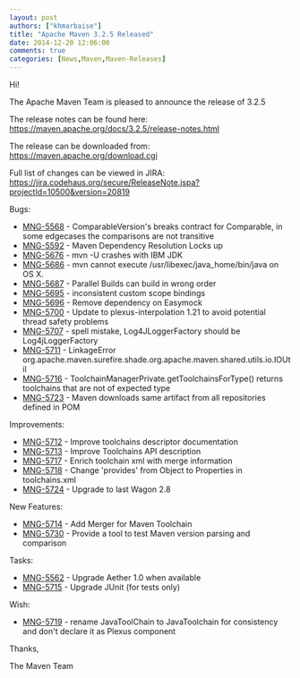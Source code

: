 ```yaml
---
layout: post
authors: ["khmarbaise"]
title: "Apache Maven 3.2.5 Released"
date: 2014-12-20 12:06:00
comments: true
categories: [News,Maven,Maven-Releases]
---
```

Hi!

The Apache Maven Team is pleased to announce the release of 3.2.5

The release notes can be found here:
https://maven.apache.org/docs/3.2.5/release-notes.html

The release can be downloaded from:
https://maven.apache.org/download.cgi

Full list of changes can be viewed in JIRA:
https://jira.codehaus.org/secure/ReleaseNote.jspa?projectId=10500&version=20819

Bugs:

 * [MNG-5568](https://issues.apache.org/jira/browse/MNG-5568) - ComparableVersion's breaks contract for Comparable, in some edgecases the comparisons are not transitive
 * [MNG-5592](https://issues.apache.org/jira/browse/MNG-5592) - Maven Dependency Resolution Locks up
 * [MNG-5676](https://issues.apache.org/jira/browse/MNG-5676) - mvn -U crashes with IBM JDK
 * [MNG-5686](https://issues.apache.org/jira/browse/MNG-5686) - mvn cannot execute /usr/libexec/java_home/bin/java on OS X.
 * [MNG-5687](https://issues.apache.org/jira/browse/MNG-5687) - Parallel Builds can build in wrong order
 * [MNG-5695](https://issues.apache.org/jira/browse/MNG-5695) - inconsistent custom scope bindings
 * [MNG-5696](https://issues.apache.org/jira/browse/MNG-5696) - Remove dependency on Easymock
 * [MNG-5700](https://issues.apache.org/jira/browse/MNG-5700) - Update to plexus-interpolation 1.21 to avoid potential thread safety problems
 * [MNG-5707](https://issues.apache.org/jira/browse/MNG-5707) - spell mistake, Log4JLoggerFactory should be Log4jLoggerFactory
 * [MNG-5711](https://issues.apache.org/jira/browse/MNG-5711) - LinkageError org.apache.maven.surefire.shade.org.apache.maven.shared.utils.io.IOUtil
 * [MNG-5716](https://issues.apache.org/jira/browse/MNG-5716) - ToolchainManagerPrivate.getToolchainsForType() returns toolchains that are not of expected type
 * [MNG-5723](https://issues.apache.org/jira/browse/MNG-5723) - Maven downloads same artifact from all repositories defined in POM

Improvements:

 * [MNG-5712](https://issues.apache.org/jira/browse/MNG-5712) - Improve toolchains descriptor documentation
 * [MNG-5713](https://issues.apache.org/jira/browse/MNG-5713) - Improve Toolchains API description
 * [MNG-5717](https://issues.apache.org/jira/browse/MNG-5717) - Enrich toolchain xml with merge information
 * [MNG-5718](https://issues.apache.org/jira/browse/MNG-5718) - Change 'provides' from Object to Properties in toolchains.xml
 * [MNG-5724](https://issues.apache.org/jira/browse/MNG-5724) - Upgrade to last Wagon 2.8

New Features:

 * [MNG-5714](https://issues.apache.org/jira/browse/MNG-5714) - Add Merger for Maven Toolchain
 * [MNG-5730](https://issues.apache.org/jira/browse/MNG-5730) - Provide a tool to test Maven version parsing and comparison

Tasks:

 * [MNG-5562](https://issues.apache.org/jira/browse/MNG-5562) - Upgrade Aether 1.0 when available
 * [MNG-5715](https://issues.apache.org/jira/browse/MNG-5715) - Upgrade JUnit (for tests only)

Wish:

 * [MNG-5719](https://issues.apache.org/jira/browse/MNG-5719) - rename JavaToolChain to JavaToolchain for consistency and don't declare it as Plexus component

Thanks,

The Maven Team

